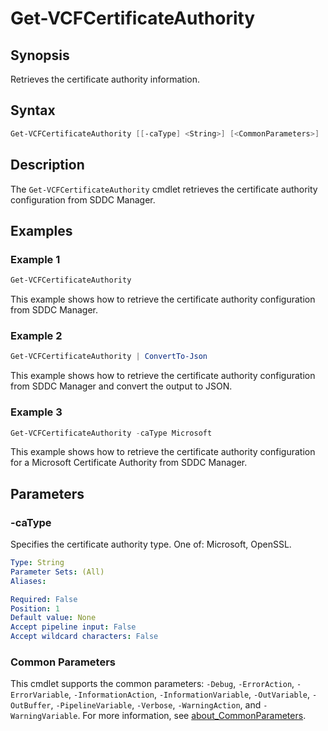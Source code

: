 # Get-VCFCertificateAuthority

## Synopsis

Retrieves the certificate authority information.

## Syntax

```powershell
Get-VCFCertificateAuthority [[-caType] <String>] [<CommonParameters>]
```

## Description

The `Get-VCFCertificateAuthority` cmdlet retrieves the certificate authority configuration from SDDC Manager.

## Examples

### Example 1

```powershell
Get-VCFCertificateAuthority
```

This example shows how to retrieve the certificate authority configuration from SDDC Manager.

### Example 2

```powershell
Get-VCFCertificateAuthority | ConvertTo-Json
```

This example shows how to retrieve the certificate authority configuration from SDDC Manager and convert the output to JSON.

### Example 3

```powershell
Get-VCFCertificateAuthority -caType Microsoft
```

This example shows how to retrieve the certificate authority configuration for a Microsoft Certificate Authority from SDDC Manager.

## Parameters

### -caType

Specifies the certificate authority type. One of: Microsoft, OpenSSL.

```yaml
Type: String
Parameter Sets: (All)
Aliases:

Required: False
Position: 1
Default value: None
Accept pipeline input: False
Accept wildcard characters: False
```

### Common Parameters

This cmdlet supports the common parameters: `-Debug`, `-ErrorAction`, `-ErrorVariable`, `-InformationAction`, `-InformationVariable`, `-OutVariable`, `-OutBuffer`, `-PipelineVariable`, `-Verbose`, `-WarningAction`, and `-WarningVariable`. For more information, see [about_CommonParameters](http://go.microsoft.com/fwlink/?LinkID=113216).
